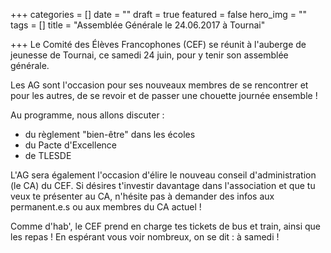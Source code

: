 +++
categories = []
date = ""
draft = true
featured = false
hero_img = ""
tags = []
title = "Assemblée Générale le 24.06.2017 à Tournai"

+++
Le Comité des Élèves Francophones (CEF) se réunit à l'auberge de jeunesse de Tournai, ce samedi 24 juin, pour y tenir son assemblée générale.  
  
Les AG sont l'occasion pour ses nouveaux membres de se rencontrer et pour les autres, de se revoir et de passer une chouette journée ensemble !  
  
Au programme, nous allons discuter :

* du règlement "bien-être" dans les écoles
* du Pacte d'Excellence
* de TLESDE

L'AG sera également l'occasion d'élire le nouveau conseil d'administration (le CA) du CEF. Si désires t'investir davantage dans l'association et que tu veux te présenter au CA, n'hésite pas à demander des infos aux permanent.e.s ou aux membres du CA actuel !

Comme d'hab', le CEF prend en charge tes tickets de bus et train, ainsi que les repas ! En espérant vous voir nombreux, on se dit : à samedi !